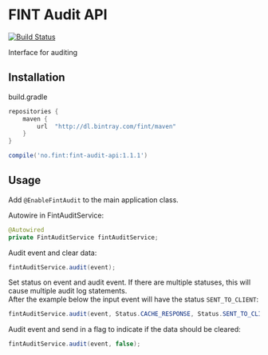 # FINT Audit API

[![Build Status](https://travis-ci.org/FINTlibs/fint-audit-api.svg?branch=master)](https://travis-ci.org/FINTlibs/fint-audit-api)

Interface for auditing

## Installation

build.gradle

```groovy
repositories {
    maven {
        url  "http://dl.bintray.com/fint/maven"
    }
}

compile('no.fint:fint-audit-api:1.1.1')
```

## Usage

Add `@EnableFintAudit` to the main application class.

Autowire in FintAuditService:
```java
@Autowired
private FintAuditService fintAuditService;
```

Audit event and clear data:
```java
fintAuditService.audit(event);
```

Set status on event and audit event. If there are multiple statuses, this will cause multiple audit log statements.  
After the example below the input event will have the status `SENT_TO_CLIENT`:
```java
fintAuditService.audit(event, Status.CACHE_RESPONSE, Status.SENT_TO_CLIENT)
```

Audit event and send in a flag to indicate if the data should be cleared:
```java
fintAuditService.audit(event, false);
```
